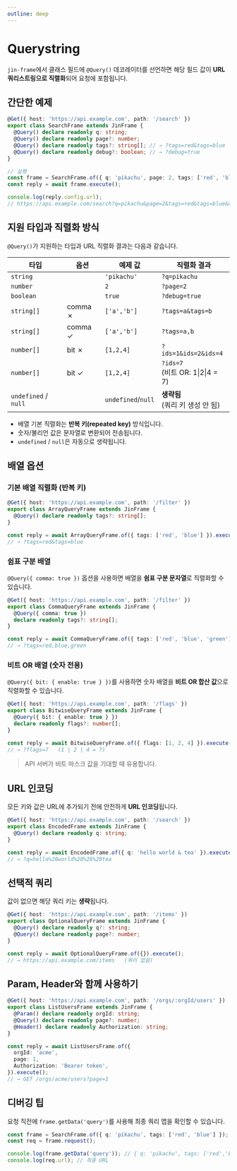 ```yaml
---
outline: deep
---
```


# Querystring

`jin-frame`에서 클래스 필드에 `@Query()` 데코레이터를 선언하면 해당 필드 값이 **URL 쿼리스트링으로 직렬화**되어 요청에 포함됩니다.

## 간단한 예제

```ts
@Get({ host: 'https://api.example.com', path: '/search' })
export class SearchFrame extends JinFrame {
  @Query() declare readonly q: string;
  @Query() declare readonly page?: number;
  @Query() declare readonly tags?: string[]; // → ?tags=red&tags=blue
  @Query() declare readonly debug?: boolean; // → ?debug=true
}

// 실행
const frame = SearchFrame.of({ q: 'pikachu', page: 2, tags: ['red', 'blue'], debug: true });
const reply = await frame.execute();

console.log(reply.config.url);
// https://api.example.com/search?q=pikachu&page=2&tags=red&tags=blue&debug=true
```

## 지원 타입과 직렬화 방식

`@Query()`가 지원하는 타입과 URL 직렬화 결과는 다음과 같습니다.

<!-- markdownlint-disable MD033 -->

| 타입                 | 옵션    | 예제 값            | 직렬화 결과                          |
| -------------------- | ------- | ------------------ | ------------------------------------ |
| `string`             |         | `'pikachu'`        | `?q=pikachu`                         |
| `number`             |         | `2`                | `?page=2`                            |
| `boolean`            |         | `true`             | `?debug=true`                        |
| `string[]`           | comma ✗ | `['a','b']`        | `?tags=a&tags=b`                     |
| `string[]`           | comma ✓ | `['a','b']`        | `?tags=a,b`                          |
| `number[]`           | bit ✗   | `[1,2,4]`          | `?ids=1&ids=2&ids=4`                 |
| `number[]`           | bit ✓   | `[1,2,4]`          | `?ids=7`<br />(비트 OR: 1\|2\|4 = 7) |
| `undefined` / `null` |         | `undefined`/`null` | **생략됨**<br />(쿼리 키 생성 안 됨) |

<!-- markdownlint-ensable MD033 -->

- 배열 기본 직렬화는 **반복 키(repeated key)** 방식입니다.
- 숫자/불리언 값은 문자열로 변환되어 전송됩니다.
- `undefined` / `null`은 자동으로 생략됩니다.

## 배열 옵션

### 기본 배열 직렬화 (반복 키)

```ts
@Get({ host: 'https://api.example.com', path: '/filter' })
export class ArrayQueryFrame extends JinFrame {
  @Query() declare readonly tags?: string[];
}

const reply = await ArrayQueryFrame.of({ tags: ['red', 'blue'] }).execute();
// → ?tags=red&tags=blue
```

### 쉼표 구분 배열

`@Query({ comma: true })` 옵션을 사용하면 배열을 **쉼표 구분 문자열**로 직렬화할 수 있습니다.

```ts
@Get({ host: 'https://api.example.com', path: '/filter' })
export class CommaQueryFrame extends JinFrame {
  @Query({ comma: true })
  declare readonly tags?: string[];
}

const reply = await CommaQueryFrame.of({ tags: ['red', 'blue', 'green'] }).execute();
// → ?tags=red,blue,green
```

### 비트 OR 배열 (숫자 전용)

`@Query({ bit: { enable: true } })`를 사용하면 숫자 배열을 **비트 OR 합산 값**으로 직렬화할 수 있습니다.

```ts
@Get({ host: 'https://api.example.com', path: '/flags' })
export class BitwiseQueryFrame extends JinFrame {
  @Query({ bit: { enable: true } })
  declare readonly flags?: number[];
}

const reply = await BitwiseQueryFrame.of({ flags: [1, 2, 4] }).execute();
// → ?flags=7   (1 | 2 | 4 = 7)
```

> API 서버가 비트 마스크 값을 기대할 때 유용합니다.

## URL 인코딩

모든 키와 값은 URL에 추가되기 전에 안전하게 **URL 인코딩**됩니다.

```ts
@Get({ host: 'https://api.example.com', path: '/search' })
export class EncodedFrame extends JinFrame {
  @Query() declare readonly q: string;
}

const reply = await EncodedFrame.of({ q: 'hello world & tea' }).execute();
// → ?q=hello%20world%20%26%20tea
```

## 선택적 쿼리

값이 없으면 해당 쿼리 키는 **생략**됩니다.

```ts
@Get({ host: 'https://api.example.com', path: '/items' })
export class OptionalQueryFrame extends JinFrame {
  @Query() declare readonly q?: string;
  @Query() declare readonly page?: number;
}

const reply = await OptionalQueryFrame.of({}).execute();
// → https://api.example.com/items   (쿼리 없음)
```

## Param, Header와 함께 사용하기

```ts
@Get({ host: 'https://api.example.com', path: '/orgs/:orgId/users' })
export class ListUsersFrame extends JinFrame {
  @Param() declare readonly orgId: string;
  @Query() declare readonly page?: number;
  @Header() declare readonly Authorization: string;
}

const reply = await ListUsersFrame.of({
  orgId: 'acme',
  page: 1,
  Authorization: 'Bearer token',
}).execute();
// → GET /orgs/acme/users?page=1
```

## 디버깅 팁

요청 직전에 `frame.getData('query')`를 사용해 최종 쿼리 맵을 확인할 수 있습니다.

```ts
const frame = SearchFrame.of({ q: 'pikachu', tags: ['red', 'blue'] });
const req = frame.request();

console.log(frame.getData('query')); // { q: 'pikachu', tags: ['red','blue'] }
console.log(req.url); // 최종 URL
```
